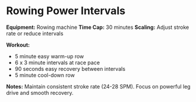# Rowing Power Intervals

**Equipment:** Rowing machine
**Time Cap:** 30 minutes
**Scaling:** Adjust stroke rate or reduce intervals

**Workout:**
- 5 minute easy warm-up row
- 6 x 3 minute intervals at race pace
- 90 seconds easy recovery between intervals
- 5 minute cool-down row

**Notes:**
Maintain consistent stroke rate (24-28 SPM). Focus on powerful leg drive and smooth recovery.